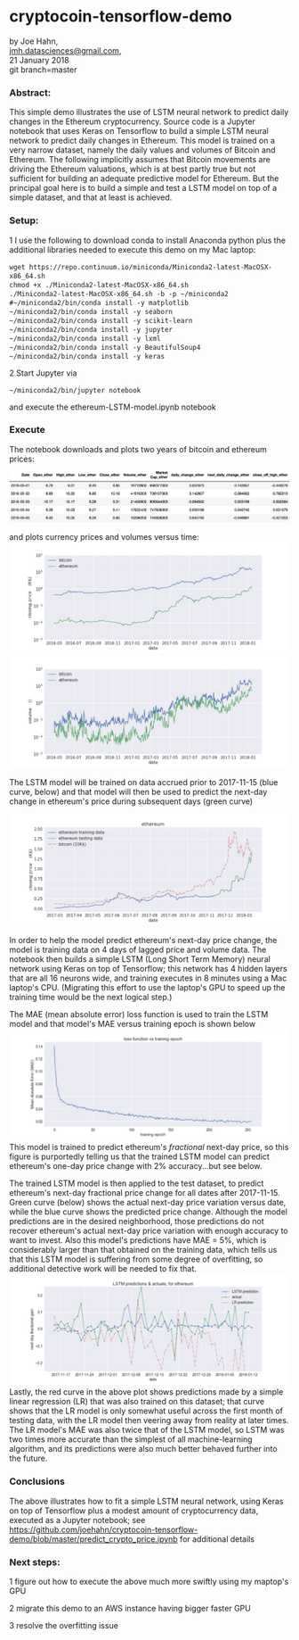 # cryptocoin-tensorflow-demo

by Joe Hahn,<br />
jmh.datasciences@gmail.com,<br />
21 January 2018<br />
git branch=master

### Abstract:

This simple demo illustrates the use of LSTM neural network to predict daily changes in the
Ethereum cryptocurrency. Source code is a Jupyter notebook that uses Keras on Tensorflow
to build a simple LSTM neural network to predict daily changes in Ethereum. This model is
trained on a very narrow dataset, namely the daily values and volumes of Bitcoin and Ethereum.
The following implicitly assumes that Bitcoin movements are driving the Ethereum valuations,
which is at best partly true but not sufficient for building an adequate predictive model
for Ethereum. But the principal goal here is to build a simple and test a LSTM model on
top of a simple dataset, and that at least is achieved.

### Setup:

1 I use the following to download conda to install Anaconda python plus the additional libraries
needed to execute this demo on my Mac laptop:

    wget https://repo.continuum.io/miniconda/Miniconda2-latest-MacOSX-x86_64.sh
    chmod +x ./Miniconda2-latest-MacOSX-x86_64.sh
    ./Miniconda2-latest-MacOSX-x86_64.sh -b -p ~/miniconda2
    #~/miniconda2/bin/conda install -y matplotlib
    ~/miniconda2/bin/conda install -y seaborn
    ~/miniconda2/bin/conda install -y scikit-learn
    ~/miniconda2/bin/conda install -y jupyter
    ~/miniconda2/bin/conda install -y lxml
    ~/miniconda2/bin/conda install -y BeautifulSoup4
    ~/miniconda2/bin/conda install -y keras

2 Start Jupyter via

    ~/miniconda2/bin/jupyter notebook

and execute the ethereum-LSTM-model.ipynb notebook

### Execute

The notebook downloads and plots two years of bitcoin and ethereum prices:

![](figs/ethereum.png)

and plots currency prices and volumes versus time:
![](figs/price.png)
![](figs/volume.png)

The LSTM model will be trained on data accrued prior to 2017-11-15 (blue curve, below)
and that model will then be used to predict the next-day change in ethereum's price
during subsequent days (green curve)

![](figs/training.png)

In order to help the model predict ethereum's next-day price change, the model is training data
on 4 days of lagged price and volume data. The notebook then builds a simple
LSTM (Long Short Term Memory) neural network using Keras on top of Tensorflow;
this network has 4 hidden layers that are all 16 neurons wide,
and training executes in 8 minutes using a Mac laptop's CPU. (Migrating this effort to use
the laptop's GPU to speed up the training time would be the next logical step.)

The MAE (mean absolute error) loss function is used to train the LSTM model
and that model's MAE versus training epoch is shown below
![](figs/loss.png)
This model is trained to predict ethereum's _fractional_ next-day price, so this figure
is purportedly telling us that the trained LSTM model can predict
ethereum's one-day price change with 2% accuracy...but see below.

The trained LSTM model is then applied to
the test dataset, to predict ethereum's next-day fractional price
change for all dates after 2017-11-15. Green curve (below)
shows the actual next-day price variation versus date,
while the blue curve shows the predicted price change. Although the model predictions are
in the desired neighborhood, those predictions do not recover ethereum's
actual next-day price variation with enough accuracy to want to invest.
Also this model's predictions have MAE = 5%,
which is considerably larger than that obtained on the training data, which tells
us that this LSTM model is suffering from some degree of overfitting, so additional detective
work will be needed to fix that.
![](figs/prediction.png)
Lastly, the red curve in the above plot shows predictions made by a simple linear regression (LR)
that was also trained on this dataset; that curve shows that the LR model is only somewhat useful across
the first month of testing data, with the LR model then veering away from reality at later times.
The LR model's MAE was also twice that of the LSTM model, so LSTM was two times more accurate than the
simplest of all machine-learning algorithm, and its predictions were also much better behaved
further into the future.

### Conclusions

The above illustrates how to fit a simple LSTM neural network, using Keras on top of Tensorflow
plus a modest amount of cryptocurrency data, executed as a Jupyter notebook; see 
https://github.com/joehahn/cryptocoin-tensorflow-demo/blob/master/predict_crypto_price.ipynb
for additional details

### Next steps:

1 figure out how to execute the above much more swiftly using my maptop's GPU

2 migrate this demo to an AWS instance having bigger faster GPU

3 resolve the overfitting issue


